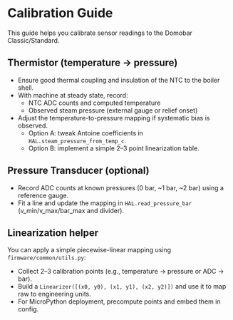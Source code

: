 # Calibration Guide

This guide helps you calibrate sensor readings to the Domobar Classic/Standard.

## Thermistor (temperature -> pressure)

- Ensure good thermal coupling and insulation of the NTC to the boiler shell.
- With machine at steady state, record:
  - NTC ADC counts and computed temperature
  - Observed steam pressure (external gauge or relief onset)
- Adjust the temperature-to-pressure mapping if systematic bias is observed.
  - Option A: tweak Antoine coefficients in `HAL.steam_pressure_from_temp_c`.
  - Option B: implement a simple 2–3 point linearization table.

## Pressure Transducer (optional)

- Record ADC counts at known pressures (0 bar, ~1 bar, ~2 bar) using a reference gauge.
- Fit a line and update the mapping in `HAL.read_pressure_bar` (v_min/v_max/bar_max and divider).

## Linearization helper

You can apply a simple piecewise-linear mapping using `firmware/common/utils.py`:

- Collect 2–3 calibration points (e.g., temperature -> pressure or ADC -> bar).
- Build a `Linearizer([(x0, y0), (x1, y1), (x2, y2)])` and use it to map raw to engineering units.
- For MicroPython deployment, precompute points and embed them in config.

